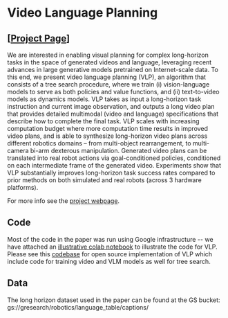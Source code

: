 # Video Language Planning
## [<a href="https://video-language-planning.github.io/" target="_blank">Project Page</a>]

[//]: # (### Abstract)

We are interested in enabling visual planning for complex long-horizon tasks in the space of generated videos and language, leveraging recent advances in large generative models pretrained on Internet-scale data. To this end, we present video language planning (VLP), an algorithm that consists of a tree search procedure, where we train (i) vision-language models to serve as both policies and value functions, and (ii) text-to-video models as dynamics models. VLP takes as input a long-horizon task instruction and current image observation, and outputs a long video plan that provides detailed multimodal (video and language) specifications that describe how to complete the final task. VLP scales with increasing computation budget where more computation time results in improved video plans, and is able to synthesize long-horizon video plans across different robotics domains – from multi-object rearrangement, to multi-camera bi-arm dexterous manipulation. Generated video plans can be translated into real robot actions via goal-conditioned policies, conditioned on each intermediate frame of the generated video. Experiments show that VLP substantially improves long-horizon task success rates compared to prior methods on both simulated and real robots (across 3 hardware platforms).

For more info see the [project webpage](https://video-language-planning.github.io/).

## Code

Most of the code in the paper was run using Google infrastructure -- we have attached an [illustrative colab notebook](https://github.com/video-language-planning/vlp_code/blob/master/example.ipynb) to illustrate the code for VLP. Please see this [codebase](https://github.com/UMass-Foundation-Model/COMBO/) for open source implementation of VLP which include code for training video and VLM models as well for tree search.

## Data

The long horizon dataset used in the paper can be found at the GS bucket: gs://gresearch/robotics/language_table/captions/
